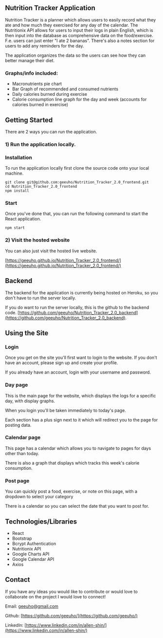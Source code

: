 ## Nutrition Tracker Application

Nutrition Tracker is a planner which allows users to easily record what they ate and how much they exercised for any day of the calendar. The Nutritionix API allows for users to input their logs in plain English, which is then input into the database as comprehensive data on the food/exercise. F.e. users can just enter "I ate 2 bananas". There's also a notes section for users to add any reminders for the day.

The application organizes the data so the users can see how they can better manage their diet. 

### Graphs/info included: 

- Macronutrients pie chart
- Bar Graph of recommended and consumed nutrients
- Daily calories burned during exercise
- Calorie consumption line graph for the day and week (accounts for calories burned in exercise)

## Getting Started

There are 2 ways you can run the application. 

### 1) Run the application locally.

### Installation

To run the application locally first clone the source code onto your local machine.

```
git clone git@github.com:geeuho/Nutrition_Tracker_2.0_frontend.git
cd Nutrition_Tracker_2.0_frontend
npm install 
```

### Start

Once you've done that, you can run the following command to start the React application.

```
npm start
```

### 2) Visit the hosted website

You can also just visit the hosted live website. 

[https://geeuho.github.io/Nutrition_Tracker_2.0_frontend/](https://geeuho.github.io/Nutrition_Tracker_2.0_frontend/)

## Backend

The backend for the application is currently being hosted on Heroku, so you don't have to run the server locally. 

If you do want to run the server locally, this is the github to the backend code. [https://github.com/geeuho/Nutrition_Tracker_2.0_backend](https://github.com/geeuho/Nutrition_Tracker_2.0_backend). 

## Using the Site

### Login

Once you get on the site you'll first want to login to the website. If you don't have an account, please sign up and create your profile. 

If you already have an account, login with your username and password. 

### Day page

This is the main page for the website, which displays the logs for a specific day, with display graphs. 

When you login you'll be taken immediately to today's page. 

Each section has a plus sign next to it which will redirect you to the page for posting data.

### Calendar page

This page has a calendar which allows you to navigate to pages for days other than today. 

There is also a graph that displays which tracks this week's calorie consumption. 

### Post page

You can quickly post a food, exercise, or note on this page, with a dropdown to select your category 

There is a calendar so you can select the date that you want to post for.  

## Technologies/Libraries

- React
- Bootstrap
- Bcrypt Authentication
- Nutritionix API
- Google Charts API
- Google Calendar API
- Axios

## Contact

If you have any ideas you would like to contribute or would love to collaborate on the project I would love to connect! 

Email: geeuho@gmail.com

Github: [https://github.com/geeuho/](https://github.com/geeuho/)

LinkedIn: [https://www.linkedin.com/in/allen-shin/](https://www.linkedin.com/in/allen-shin/)

